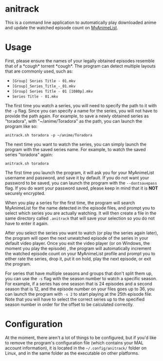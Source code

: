 # anitrack
This is a command line application to automatically play downloaded anime and update the watched episode count on [MyAnimeList](https://myanimelist.net/).

# Usage
First, please ensure the names of your legally obtained episodes resemble that of a \*cough\* torrent \*cough\*. The program can detect multiple layouts that are commonly used, such as:

* `[Group] Series Title - 01.mkv`
* `[Group]_Series_Title_-_01.mkv`
* `[Group] Series Title - 01 [1080p].mkv`
* `Series Title - 01.mkv`

The first time you watch a series, you will need to specify the path to it with the `-p` flag. Since you can specify a name for the series, you will not have to provide the path again. For example, to save a newly obtained series as "toradora", with "~/anime/Toradora" as the path, you can launch the program like so:

`anitrack.sh toradora -p ~/anime/Toradora`

The next time you want to watch the series, you can simply launch the program with the saved series name. For example, to watch the saved series "toradora" again:

`anitrack.sh toradora`

The first time you launch the program, it will ask you for your MyAnimeList username and password, and save it by default. If you do not want your password to be saved, you can launch the program with the `--dontsavepass` flag. If you do want your password saved, please keep in mind that it is **NOT** securely encrypted.

When you play a series for the first time, the program will search MyAnimeList for the name detected in the episode files, and prompt you to select which series you are actually watching. It will then create a file in the same directory called `.anitrack` that will save your selection so you do not have to enter it again.

After you select the series you want to watch (or play the series again later), the program will open the next unwatched episode of the series in your default video player. Once you exit the video player (or on Windows, the moment you play the episode) , the program will automatically increment the watched episode count on your MyAnimeList profile and prompt you to either rate the series, drop it, put it on hold, play the next episode, or exit the program.

For series that have multiple seasons and groups that don't split them up, you can use the `-s` flag with the season number to watch a specific season. For example, if a series has one season that is 24 episodes and a second season that is 12, and the episode number on your files goes up to 36, you can launch the program with `-s 2` to start playing at the 25th episode file. Note that you will have to select the correct series up to the specified season number in order for the offset to be calculated correctly.

# Configuration

At the moment, there aren't a lot of things to be configured, but if you'd like to remove the program's configuration file (which contains your MAL account information), it is located in the `~/.config/anitrack/` folder on Linux, and in the same folder as the executable on other platforms.